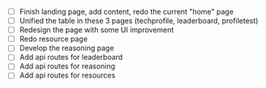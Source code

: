 - [ ] Finish landing page, add content, redo the current "home" page
- [ ] Unified the table in these 3 pages (techprofile, leaderboard, profiletest) 
- [ ] Redesign the page with some UI improvement
- [ ] Redo resource page
- [ ] Develop the reasoning page
- [ ] Add api routes for leaderboard
- [ ] Add api routes for reasoning
- [ ] Add api routes for resources

